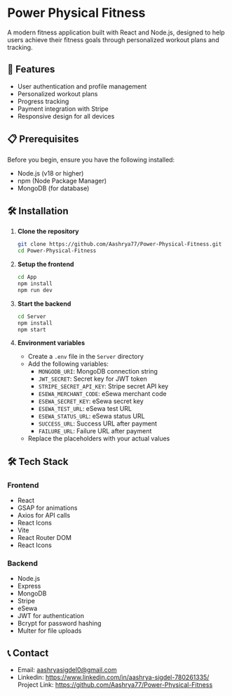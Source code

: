 # Power Physical Fitness

A modern fitness application built with React and Node.js, designed to help users achieve their fitness goals through personalized workout plans and tracking.

## 🚀 Features

- User authentication and profile management
- Personalized workout plans
- Progress tracking
- Payment integration with Stripe
- Responsive design for all devices

## 📋 Prerequisites

Before you begin, ensure you have the following installed:
- Node.js (v18 or higher)
- npm (Node Package Manager)
- MongoDB (for database)

## 🛠️ Installation

1. **Clone the repository**
   ```bash
   git clone https://github.com/Aashrya77/Power-Physical-Fitness.git
   cd Power-Physical-Fitness
   ```

2. **Setup the frontend**
   ```bash
   cd App
   npm install
   npm run dev
   ```

3. **Start the backend**
   ```bash
   cd Server
   npm install
   npm start
   ```

4. **Environment variables**
   - Create a `.env` file in the `Server` directory
   - Add the following variables:
     - `MONGODB_URI`: MongoDB connection string
     - `JWT_SECRET`: Secret key for JWT token
     - `STRIPE_SECRET_API_KEY`: Stripe secret API key
     - `ESEWA_MERCHANT_CODE`: eSewa merchant code
     - `ESEWA_SECRET_KEY`: eSewa secret key
     - `ESEWA_TEST_URL`: eSewa test URL
     - `ESEWA_STATUS_URL`: eSewa status URL
     - `SUCCESS_URL`: Success URL after payment
     - `FAILURE_URL`: Failure URL after payment
   - Replace the placeholders with your actual values


## 🛠️ Tech Stack

### Frontend
- React
- GSAP for animations
- Axios for API calls
- React Icons
- Vite
- React Router DOM
- React Icons

### Backend
- Node.js
- Express
- MongoDB
- Stripe
- eSewa
- JWT for authentication
- Bcrypt for password hashing
- Multer for file uploads

## 📞 Contact
- Email: aashryasigdel0@gmail.com
- Linkedin: https://www.linkedin.com/in/aashrya-sigdel-780261335/
Project Link: https://github.com/Aashrya77/Power-Physical-Fitness
